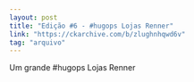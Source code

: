 ```yaml
---
layout: post
title: "Edição #6 - #hugops Lojas Renner"
link: "https://ckarchive.com/b/zlughnhqwd6v"
tag: "arquivo"
---
```


Um grande #hugops Lojas Renner

